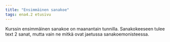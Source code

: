 ```yaml
---
title: "Ensimmäinen sanakoe"
tags: ena4.2 etusivu
---
```


Kurssin ensimmäinen sanakoe on maanantain tunnilla. Sanakokeeseen tulee text 2 sanat, mutta vain ne mitkä ovat jaetussa sanakoemonisteessa.
